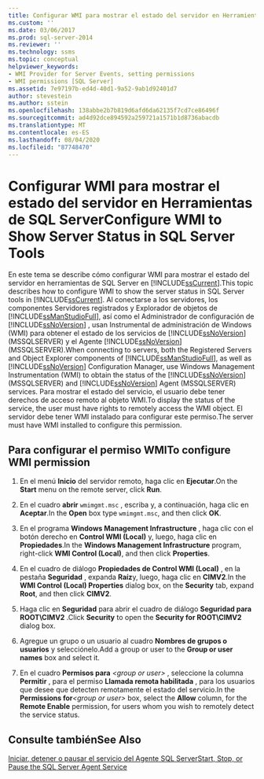 ```yaml
---
title: Configurar WMI para mostrar el estado del servidor en Herramientas de SQL Server | Microsoft Docs
ms.custom: ''
ms.date: 03/06/2017
ms.prod: sql-server-2014
ms.reviewer: ''
ms.technology: ssms
ms.topic: conceptual
helpviewer_keywords:
- WMI Provider for Server Events, setting permissions
- WMI permissions [SQL Server]
ms.assetid: 7e97197b-ed4d-40d1-9a52-9ab1d92401d7
author: stevestein
ms.author: sstein
ms.openlocfilehash: 138abbe2b7b819d6afd6da62135f7cd7ce86496f
ms.sourcegitcommit: ad4d92dce894592a259721a1571b1d8736abacdb
ms.translationtype: MT
ms.contentlocale: es-ES
ms.lasthandoff: 08/04/2020
ms.locfileid: "87748470"
---
```

# <a name="configure-wmi-to-show-server-status-in-sql-server-tools"></a><span data-ttu-id="8eb34-102">Configurar WMI para mostrar el estado del servidor en Herramientas de SQL Server</span><span class="sxs-lookup"><span data-stu-id="8eb34-102">Configure WMI to Show Server Status in SQL Server Tools</span></span>
  <span data-ttu-id="8eb34-103">En este tema se describe cómo configurar WMI para mostrar el estado del servidor en herramientas de SQL Server en [!INCLUDE[ssCurrent](../includes/sscurrent-md.md)].</span><span class="sxs-lookup"><span data-stu-id="8eb34-103">This topic describes how to configure WMI to show the server status in SQL Server tools in [!INCLUDE[ssCurrent](../includes/sscurrent-md.md)].</span></span> <span data-ttu-id="8eb34-104">Al conectarse a los servidores, los componentes Servidores registrados y Explorador de objetos de [!INCLUDE[ssManStudioFull](../includes/ssmanstudiofull-md.md)], así como el Administrador de configuración de [!INCLUDE[ssNoVersion](../includes/ssnoversion-md.md)] , usan Instrumental de administración de Windows (WMI) para obtener el estado de los servicios de [!INCLUDE[ssNoVersion](../includes/ssnoversion-md.md)] (MSSQLSERVER) y el Agente [!INCLUDE[ssNoVersion](../includes/ssnoversion-md.md)] (MSSQLSERVER).</span><span class="sxs-lookup"><span data-stu-id="8eb34-104">When connecting to servers, both the Registered Servers and Object Explorer components of [!INCLUDE[ssManStudioFull](../includes/ssmanstudiofull-md.md)], as well as [!INCLUDE[ssNoVersion](../includes/ssnoversion-md.md)] Configuration Manager, use Windows Management Instrumentation (WMI) to obtain the status of the [!INCLUDE[ssNoVersion](../includes/ssnoversion-md.md)] (MSSQLSERVER) and [!INCLUDE[ssNoVersion](../includes/ssnoversion-md.md)] Agent (MSSQLSERVER) services.</span></span> <span data-ttu-id="8eb34-105">Para mostrar el estado del servicio, el usuario debe tener derechos de acceso remoto al objeto WMI.</span><span class="sxs-lookup"><span data-stu-id="8eb34-105">To display the status of the service, the user must have rights to remotely access the WMI object.</span></span> <span data-ttu-id="8eb34-106">El servidor debe tener WMI instalado para configurar este permiso.</span><span class="sxs-lookup"><span data-stu-id="8eb34-106">The server must have WMI installed to configure this permission.</span></span>  
  
##  <a name="to-configure-wmi-permission"></a><a name="SSMSProcedure"></a><span data-ttu-id="8eb34-107">Para configurar el permiso WMI</span><span class="sxs-lookup"><span data-stu-id="8eb34-107">To configure WMI permission</span></span>  
  
1.  <span data-ttu-id="8eb34-108">En el menú **Inicio** del servidor remoto, haga clic en **Ejecutar**.</span><span class="sxs-lookup"><span data-stu-id="8eb34-108">On the **Start** menu on the remote server, click **Run**.</span></span>  
  
2.  <span data-ttu-id="8eb34-109">En el cuadro **abrir** `wmimgmt.msc` , escriba y, a continuación, haga clic en **Aceptar**.</span><span class="sxs-lookup"><span data-stu-id="8eb34-109">In the **Open** box type `wmimgmt.msc`, and then click **OK**.</span></span>  
  
3.  <span data-ttu-id="8eb34-110">En el programa **Windows Management Infrastructure** , haga clic con el botón derecho en **Control WMI (Local)** y, luego, haga clic en **Propiedades**.</span><span class="sxs-lookup"><span data-stu-id="8eb34-110">In the **Windows Management Infrastructure** program, right-click **WMI Control (Local)**, and then click **Properties**.</span></span>  
  
4.  <span data-ttu-id="8eb34-111">En el cuadro de diálogo **Propiedades de Control WMI (Local)** , en la pestaña **Seguridad** , expanda **Raíz**y, luego, haga clic en **CIMV2**.</span><span class="sxs-lookup"><span data-stu-id="8eb34-111">In the **WMI Control (Local) Properties** dialog box, on the **Security** tab, expand **Root**, and then click **CIMV2**.</span></span>  
  
5.  <span data-ttu-id="8eb34-112">Haga clic en **Seguridad** para abrir el cuadro de diálogo **Seguridad para ROOT\CIMV2** .</span><span class="sxs-lookup"><span data-stu-id="8eb34-112">Click **Security** to open the **Security for ROOT\CIMV2** dialog box.</span></span>  
  
6.  <span data-ttu-id="8eb34-113">Agregue un grupo o un usuario al cuadro **Nombres de grupos o usuarios** y selecciónelo.</span><span class="sxs-lookup"><span data-stu-id="8eb34-113">Add a group or user to the **Group or user names** box and select it.</span></span>  
  
7.  <span data-ttu-id="8eb34-114">En el cuadro **Permisos para** _\<group or user>_ , seleccione la columna **Permitir** , para el permiso **Llamada remota habilitada** , para los usuarios que desee que detecten remotamente el estado del servicio.</span><span class="sxs-lookup"><span data-stu-id="8eb34-114">In the **Permissions for**_\<group or user>_ box, select the **Allow** column, for the **Remote Enable** permission, for users whom you wish to remotely detect the service status.</span></span>  
  
## <a name="see-also"></a><span data-ttu-id="8eb34-115">Consulte también</span><span class="sxs-lookup"><span data-stu-id="8eb34-115">See Also</span></span>  
 [<span data-ttu-id="8eb34-116">Iniciar, detener o pausar el servicio del Agente SQL Server</span><span class="sxs-lookup"><span data-stu-id="8eb34-116">Start, Stop, or Pause the SQL Server Agent Service</span></span>](agent/start-stop-or-pause-the-sql-server-agent-service.md)  
  
  
